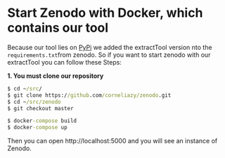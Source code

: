 # Start Zenodo with Docker, which contains our tool

Because our tool lies on [PyPi](https://pypi.org/project/extractTool/) we added the extractTool version nto the `requirements.txt`from zenodo. So if you want to start zenodo with our extractTool you can follow these Steps:   
   
**1. You must clone our repository**
```bat
$ cd ~/src/
$ git clone https://github.com/corneliazy/zenodo.git
$ cd ~/src/zenodo
$ git checkout master
```   
```bat
$ docker-compose build   
$ docker-compose up
```
Then you can open http://localhost:5000 and you will see an instance of Zenodo.
